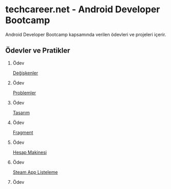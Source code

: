 # techcareer.net - Android Developer Bootcamp

Android Developer Bootcamp kapsamında verilen ödevleri ve projeleri içerir.


## Ödevler ve Pratikler

1. Ödev

    [Değişkenler](https://github.com/dogukaanatlar/techcareer.net-Android/tree/main/Odev1)

2. Ödev

    [Problemler](https://github.com/dogukaanatlar/techcareer.net-Android/tree/main/Odev2)

3. Ödev

   [Tasarım](https://github.com/dogukaanatlar/techcareer.net-Android/tree/main/Odev3)

4. Ödev

   [Fragment](https://github.com/dogukaanatlar/techcareer.net-Android/tree/main/Odev4)

5. Ödev

   [Hesap Makinesi](https://github.com/dogukaanatlar/techcareer.net-Android/tree/main/Odev5)

6. Ödev

    [Steam App Listeleme](https://github.com/dogukaanatlar/techcareer.net-Android/tree/main/Odev6)

7. Ödev

    []()
